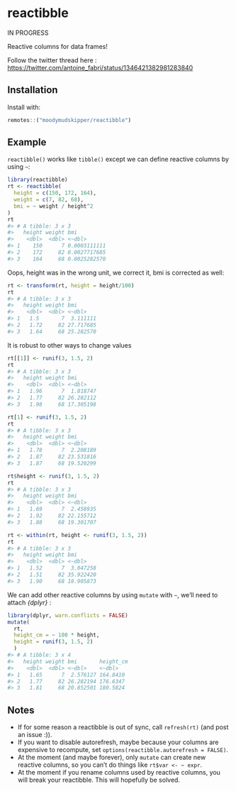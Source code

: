 
<!-- README.md is generated from README.Rmd. Please edit that file -->

# reactibble

IN PROGRESS

Reactive columns for data frames\!

Follow the twitter thread here :
<https://twitter.com/antoine_fabri/status/1346421382981283840>

## Installation

Install with:

``` r
remotes::("moodymudskipper/reactibble")
```

## Example

`reactibble()` works like `tibble()` except we can define reactive
columns by using `~`:

``` r
library(reactibble)
rt <- reactibble(
  height = c(150, 172, 164),
  weight = c(7, 82, 68),
  bmi = ~ weight / height^2
)
rt
#> # A tibble: 3 x 3
#>   height weight bmi         
#>    <dbl>  <dbl> <~dbl>      
#> 1    150      7 0.0003111111
#> 2    172     82 0.0027717685
#> 3    164     68 0.0025282570
```

Oops, height was in the wrong unit, we correct it, bmi is corrected as
well:

``` r
rt <- transform(rt, height = height/100)
rt
#> # A tibble: 3 x 3
#>   height weight bmi      
#>    <dbl>  <dbl> <~dbl>   
#> 1   1.5       7  3.111111
#> 2   1.72     82 27.717685
#> 3   1.64     68 25.282570
```

It is robust to other ways to change values

``` r
rt[[1]] <- runif(3, 1.5, 2)
rt
#> # A tibble: 3 x 3
#>   height weight bmi      
#>    <dbl>  <dbl> <~dbl>   
#> 1   1.96      7  1.818747
#> 2   1.77     82 26.282112
#> 3   1.98     68 17.305198

rt[1] <- runif(3, 1.5, 2)
rt
#> # A tibble: 3 x 3
#>   height weight bmi      
#>    <dbl>  <dbl> <~dbl>   
#> 1   1.78      7  2.208189
#> 2   1.87     82 23.531816
#> 3   1.87     68 19.520299

rt$height <- runif(3, 1.5, 2)
rt
#> # A tibble: 3 x 3
#>   height weight bmi      
#>    <dbl>  <dbl> <~dbl>   
#> 1   1.69      7  2.458935
#> 2   1.92     82 22.155712
#> 3   1.88     68 19.301707

rt <- within(rt, height <- runif(3, 1.5, 2))
rt
#> # A tibble: 3 x 3
#>   height weight bmi      
#>    <dbl>  <dbl> <~dbl>   
#> 1   1.52      7  3.047258
#> 2   1.51     82 35.922420
#> 3   1.90     68 18.905873
```

We can add other reactive columns by using `mutate` with `~`, we’ll need
to attach *{dplyr}* :

``` r
library(dplyr, warn.conflicts = FALSE)
mutate(
  rt, 
  height_cm = ~ 100 * height, 
  height = runif(3, 1.5, 2)
  )
#> # A tibble: 3 x 4
#>   height weight bmi       height_cm
#>    <dbl>  <dbl> <~dbl>    <~dbl>   
#> 1   1.65      7  2.576127 164.8410 
#> 2   1.77     82 26.282194 176.6347 
#> 3   1.81     68 20.852501 180.5824
```

## Notes

  - If for some reason a reactibble is out of sync, call `refresh(rt)`
    (and post an issue :)).
  - If you want to disable autorefresh, maybe because your columns are
    expensive to recompute, set `options(reactibble.autorefresh =
    FALSE)`.
  - At the moment (and maybe forever), only `mutate` can create new
    reactive columns, so you can’t do things like `rt$var <- ~ expr`.
  - At the moment if you rename columns used by reactive columns, you
    will break your reactibble. This will hopefully be solved.
